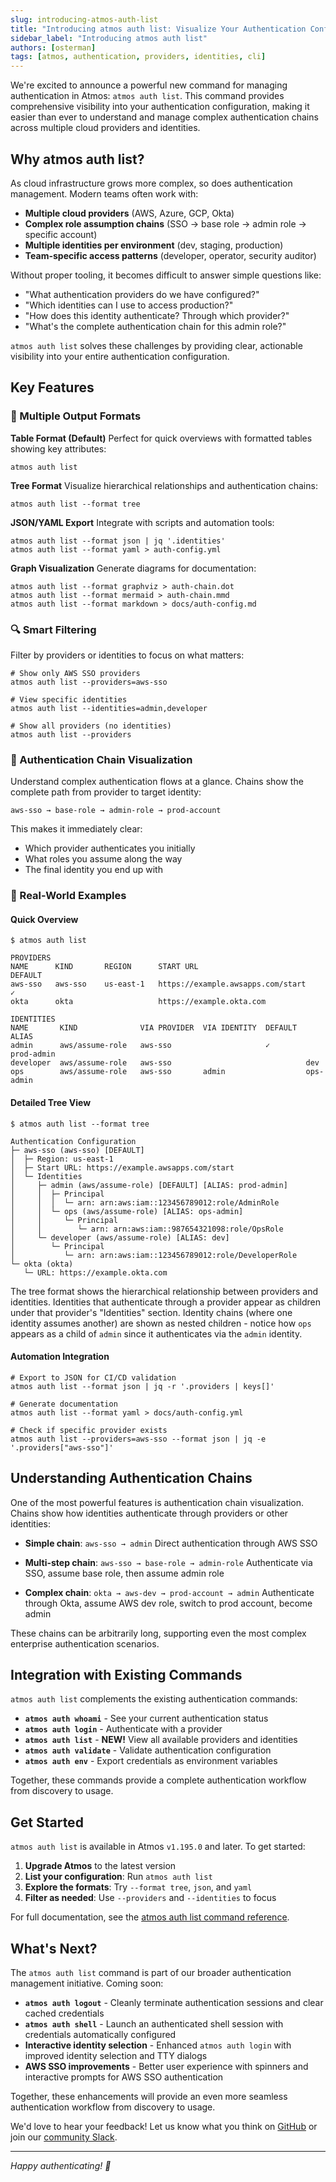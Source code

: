 ```yaml
---
slug: introducing-atmos-auth-list
title: "Introducing atmos auth list: Visualize Your Authentication Configuration"
sidebar_label: "Introducing atmos auth list"
authors: [osterman]
tags: [atmos, authentication, providers, identities, cli]
---
```


We're excited to announce a powerful new command for managing authentication in Atmos: `atmos auth list`. This command provides comprehensive visibility into your authentication configuration, making it easier than ever to understand and manage complex authentication chains across multiple cloud providers and identities.

<!--truncate-->

## Why atmos auth list?

As cloud infrastructure grows more complex, so does authentication management. Modern teams often work with:

- **Multiple cloud providers** (AWS, Azure, GCP, Okta)
- **Complex role assumption chains** (SSO → base role → admin role → specific account)
- **Multiple identities per environment** (dev, staging, production)
- **Team-specific access patterns** (developer, operator, security auditor)

Without proper tooling, it becomes difficult to answer simple questions like:
- "What authentication providers do we have configured?"
- "Which identities can I use to access production?"
- "How does this identity authenticate? Through which provider?"
- "What's the complete authentication chain for this admin role?"

`atmos auth list` solves these challenges by providing clear, actionable visibility into your entire authentication configuration.

## Key Features

### 🎨 Multiple Output Formats

**Table Format (Default)**
Perfect for quick overviews with formatted tables showing key attributes:

```shell
atmos auth list
```

**Tree Format**
Visualize hierarchical relationships and authentication chains:

```shell
atmos auth list --format tree
```

**JSON/YAML Export**
Integrate with scripts and automation tools:

```shell
atmos auth list --format json | jq '.identities'
atmos auth list --format yaml > auth-config.yml
```

**Graph Visualization**
Generate diagrams for documentation:

```shell
atmos auth list --format graphviz > auth-chain.dot
atmos auth list --format mermaid > auth-chain.mmd
atmos auth list --format markdown > docs/auth-config.md
```

### 🔍 Smart Filtering

Filter by providers or identities to focus on what matters:

```shell
# Show only AWS SSO providers
atmos auth list --providers=aws-sso

# View specific identities
atmos auth list --identities=admin,developer

# Show all providers (no identities)
atmos auth list --providers
```

### 🔗 Authentication Chain Visualization

Understand complex authentication flows at a glance. Chains show the complete path from provider to target identity:

```text
aws-sso → base-role → admin-role → prod-account
```

This makes it immediately clear:
- Which provider authenticates you initially
- What roles you assume along the way
- The final identity you end up with

### 🎯 Real-World Examples

#### Quick Overview

```shell
$ atmos auth list

PROVIDERS
NAME      KIND       REGION      START URL                                DEFAULT
aws-sso   aws-sso    us-east-1   https://example.awsapps.com/start       ✓
okta      okta                   https://example.okta.com

IDENTITIES
NAME       KIND              VIA PROVIDER  VIA IDENTITY  DEFAULT  ALIAS
admin      aws/assume-role   aws-sso                     ✓        prod-admin
developer  aws/assume-role   aws-sso                              dev
ops        aws/assume-role   aws-sso       admin                  ops-admin
```

#### Detailed Tree View

```shell
$ atmos auth list --format tree

Authentication Configuration
├─ aws-sso (aws-sso) [DEFAULT]
│  ├─ Region: us-east-1
│  ├─ Start URL: https://example.awsapps.com/start
│  └─ Identities
│     ├─ admin (aws/assume-role) [DEFAULT] [ALIAS: prod-admin]
│     │  ├─ Principal
│     │  │  └─ arn: arn:aws:iam::123456789012:role/AdminRole
│     │  └─ ops (aws/assume-role) [ALIAS: ops-admin]
│     │     └─ Principal
│     │        └─ arn: arn:aws:iam::987654321098:role/OpsRole
│     └─ developer (aws/assume-role) [ALIAS: dev]
│        └─ Principal
│           └─ arn: arn:aws:iam::123456789012:role/DeveloperRole
└─ okta (okta)
   └─ URL: https://example.okta.com
```

The tree format shows the hierarchical relationship between providers and identities. Identities that authenticate through a provider appear as children under that provider's "Identities" section. Identity chains (where one identity assumes another) are shown as nested children - notice how `ops` appears as a child of `admin` since it authenticates via the `admin` identity.

#### Automation Integration

```shell
# Export to JSON for CI/CD validation
atmos auth list --format json | jq -r '.providers | keys[]'

# Generate documentation
atmos auth list --format yaml > docs/auth-config.yml

# Check if specific provider exists
atmos auth list --providers=aws-sso --format json | jq -e '.providers["aws-sso"]'
```

## Understanding Authentication Chains

One of the most powerful features is authentication chain visualization. Chains show how identities authenticate through providers or other identities:

- **Simple chain**: `aws-sso → admin`
  Direct authentication through AWS SSO

- **Multi-step chain**: `aws-sso → base-role → admin-role`
  Authenticate via SSO, assume base role, then assume admin role

- **Complex chain**: `okta → aws-dev → prod-account → admin`
  Authenticate through Okta, assume AWS dev role, switch to prod account, become admin

These chains can be arbitrarily long, supporting even the most complex enterprise authentication scenarios.

## Integration with Existing Commands

`atmos auth list` complements the existing authentication commands:

- **`atmos auth whoami`** - See your current authentication status
- **`atmos auth login`** - Authenticate with a provider
- **`atmos auth list`** - **NEW!** View all available providers and identities
- **`atmos auth validate`** - Validate authentication configuration
- **`atmos auth env`** - Export credentials as environment variables

Together, these commands provide a complete authentication workflow from discovery to usage.

## Get Started

`atmos auth list` is available in Atmos `v1.195.0` and later. To get started:

1. **Upgrade Atmos** to the latest version
2. **List your configuration**: Run `atmos auth list`
3. **Explore the formats**: Try `--format tree`, `json`, and `yaml`
4. **Filter as needed**: Use `--providers` and `--identities` to focus

For full documentation, see the [atmos auth list command reference](/cli/commands/auth/list).

## What's Next?

The `atmos auth list` command is part of our broader authentication management initiative. Coming soon:

- **`atmos auth logout`** - Cleanly terminate authentication sessions and clear cached credentials
- **`atmos auth shell`** - Launch an authenticated shell session with credentials automatically configured
- **Interactive identity selection** - Enhanced `atmos auth login` with improved identity selection and TTY dialogs
- **AWS SSO improvements** - Better user experience with spinners and interactive prompts for AWS SSO authentication

Together, these enhancements will provide an even more seamless authentication workflow from discovery to usage.

We'd love to hear your feedback! Let us know what you think on [GitHub](https://github.com/cloudposse/atmos) or join our [community Slack](https://slack.cloudposse.com/).

---

*Happy authenticating! 🔐*
